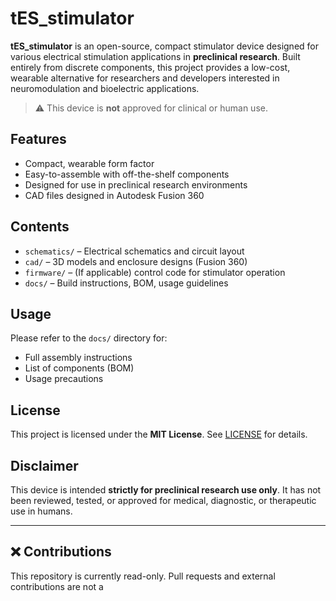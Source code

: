 # tES_stimulator

**tES_stimulator** is an open-source, compact stimulator device designed for various electrical stimulation applications in **preclinical research**. Built entirely from discrete components, this project provides a low-cost, wearable alternative for researchers and developers interested in neuromodulation and bioelectric applications.

> ⚠️ This device is **not** approved for clinical or human use.

## Features

- Compact, wearable form factor
- Easy-to-assemble with off-the-shelf components
- Designed for use in preclinical research environments
- CAD files designed in Autodesk Fusion 360

## Contents

- `schematics/` – Electrical schematics and circuit layout
- `cad/` – 3D models and enclosure designs (Fusion 360)
- `firmware/` – (If applicable) control code for stimulator operation
- `docs/` – Build instructions, BOM, usage guidelines

## Usage

Please refer to the `docs/` directory for:

- Full assembly instructions
- List of components (BOM)
- Usage precautions

## License

This project is licensed under the **MIT License**. See [LICENSE](./LICENSE) for details.

## Disclaimer

This device is intended **strictly for preclinical research use only**. It has not been reviewed, tested, or approved for medical, diagnostic, or therapeutic use in humans.

---

## ❌ Contributions

This repository is currently read-only. Pull requests and external contributions are not a
